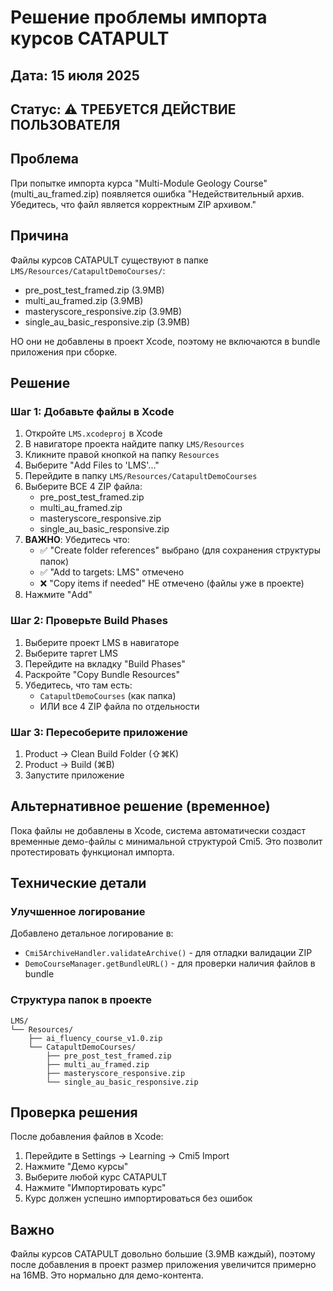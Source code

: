 # Решение проблемы импорта курсов CATAPULT

## Дата: 15 июля 2025
## Статус: ⚠️ ТРЕБУЕТСЯ ДЕЙСТВИЕ ПОЛЬЗОВАТЕЛЯ

## Проблема
При попытке импорта курса "Multi-Module Geology Course" (multi_au_framed.zip) появляется ошибка "Недействительный архив. Убедитесь, что файл является корректным ZIP архивом."

## Причина
Файлы курсов CATAPULT существуют в папке `LMS/Resources/CatapultDemoCourses/`:
- pre_post_test_framed.zip (3.9MB)
- multi_au_framed.zip (3.9MB)
- masteryscore_responsive.zip (3.9MB)
- single_au_basic_responsive.zip (3.9MB)

НО они не добавлены в проект Xcode, поэтому не включаются в bundle приложения при сборке.

## Решение

### Шаг 1: Добавьте файлы в Xcode

1. Откройте `LMS.xcodeproj` в Xcode
2. В навигаторе проекта найдите папку `LMS/Resources`
3. Кликните правой кнопкой на папку `Resources`
4. Выберите "Add Files to 'LMS'..."
5. Перейдите в папку `LMS/Resources/CatapultDemoCourses`
6. Выберите ВСЕ 4 ZIP файла:
   - pre_post_test_framed.zip
   - multi_au_framed.zip
   - masteryscore_responsive.zip
   - single_au_basic_responsive.zip
7. **ВАЖНО**: Убедитесь что:
   - ✅ "Create folder references" выбрано (для сохранения структуры папок)
   - ✅ "Add to targets: LMS" отмечено
   - ❌ "Copy items if needed" НЕ отмечено (файлы уже в проекте)
8. Нажмите "Add"

### Шаг 2: Проверьте Build Phases

1. Выберите проект LMS в навигаторе
2. Выберите таргет LMS
3. Перейдите на вкладку "Build Phases"
4. Раскройте "Copy Bundle Resources"
5. Убедитесь, что там есть:
   - `CatapultDemoCourses` (как папка)
   - ИЛИ все 4 ZIP файла по отдельности

### Шаг 3: Пересоберите приложение

1. Product → Clean Build Folder (⇧⌘K)
2. Product → Build (⌘B)
3. Запустите приложение

## Альтернативное решение (временное)

Пока файлы не добавлены в Xcode, система автоматически создаст временные демо-файлы с минимальной структурой Cmi5. Это позволит протестировать функционал импорта.

## Технические детали

### Улучшенное логирование
Добавлено детальное логирование в:
- `Cmi5ArchiveHandler.validateArchive()` - для отладки валидации ZIP
- `DemoCourseManager.getBundleURL()` - для проверки наличия файлов в bundle

### Структура папок в проекте
```
LMS/
└── Resources/
    ├── ai_fluency_course_v1.0.zip
    └── CatapultDemoCourses/
        ├── pre_post_test_framed.zip
        ├── multi_au_framed.zip
        ├── masteryscore_responsive.zip
        └── single_au_basic_responsive.zip
```

## Проверка решения

После добавления файлов в Xcode:
1. Перейдите в Settings → Learning → Cmi5 Import
2. Нажмите "Демо курсы"
3. Выберите любой курс CATAPULT
4. Нажмите "Импортировать курс"
5. Курс должен успешно импортироваться без ошибок

## Важно

Файлы курсов CATAPULT довольно большие (3.9MB каждый), поэтому после добавления в проект размер приложения увеличится примерно на 16MB. Это нормально для демо-контента. 